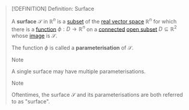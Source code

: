 >[!DEFINITION] Definition: Surface
>
>A **surface** $\mathcal{S}$ in $\mathbb{R}^n$ is a [subset](../../../Set%20Theory/Subset.md) of the [real vector space](../../../Algebra/Linear%20Algebra/Matrices/Row%20&%20Column%20Vectors/Real%20Vectors/Structure%20of%20the%20Real%20Vector%20Space.md) $\mathbb{R}^n$ for which there is a [function](../../../Analysis/Vector%20Analysis/Surface%20Parameterisations/Surface%20Parameterisation.md) $\phi: D \to \mathbb{R}^n$ on a [connected](../Connected%20Set.md) [open subset](../Metric%20Spaces/The%20Metric%20Topology.md#^opensets) $D \subseteq \mathbb{R}^2$ whose [image](../../../Set%20Theory/Functions/Function.md) is $\mathcal{S}$.
>
>The function $\phi$ is called a **parameterisation** of $\mathcal{S}$.
>
>>[!NOTE]
>>
>>A single surface may have multiple parameterisations.
>>
>
>>[!NOTE]
>>
>>Oftentimes, the surface $\mathcal{S}$ and its parameterisations are both referred to as "surface".
>>
>